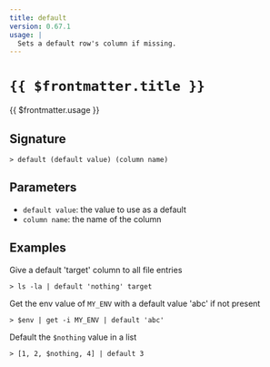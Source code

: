```yaml
---
title: default
version: 0.67.1
usage: |
  Sets a default row's column if missing.
---
```


# <code>{{ $frontmatter.title }}</code>

<div style='white-space: pre-wrap;'>{{ $frontmatter.usage }}</div>

## Signature

```> default (default value) (column name)```

## Parameters

 -  `default value`: the value to use as a default
 -  `column name`: the name of the column

## Examples

Give a default 'target' column to all file entries
```shell
> ls -la | default 'nothing' target
```

Get the env value of `MY_ENV` with a default value 'abc' if not present
```shell
> $env | get -i MY_ENV | default 'abc'
```

Default the `$nothing` value in a list
```shell
> [1, 2, $nothing, 4] | default 3
```
